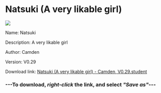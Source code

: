 # Natsuki (A very likable girl)

<img src = "https://raw.githubusercontent.com/Arbiter1223/Daigaku-Gurashi-Custom-Students/master/Students/Files/Natsuki%20(A%20very%20likable%20girl).png">

Name: Natsuki

Description: A very likable girl

Author: Camden

Version: V0.29

Download link: <a href="https://raw.githubusercontent.com/Arbiter1223/Daigaku-Gurashi-Custom-Students/master/Students/Files/Natsuki%20(A%20very%20likable%20girl)%20-%20Camden%2C%20V0.29.student">Natsuki (A very likable girl) - Camden, V0.29.student</a>

### ---**To download, _right-click_ the link, and select _"Save as"_**---
